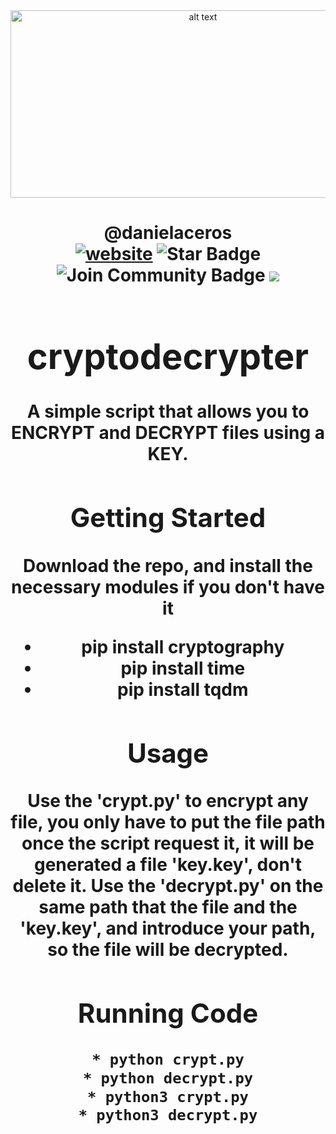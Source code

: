<html>
<div align="center">
<img src="https://blog.cloudflare.com/content/images/2021/02/Hybrid-WAF-keys.png" alt="alt text" width="600" height="300"></img>
</div>
<h1 align="center">@danielaceros
<div align="center">
<a href=https://github.com/danielaceros><img src="https://img.shields.io/static/v1?label=&labelColor=505050&message=@danielaceros&color=%230076D6&style=flat&logo=google-chrome&logoColor=%230076D6" alt="website"/></a>
<img src="https://img.shields.io/github/followers/danielaceros?style=social" alt="Star Badge"/>
<a><img src="https://img.shields.io/github/last-commit/danielaceros/instaloaderbot" alt="Join Community Badge"/></a>
<a><img src="https://img.shields.io/github/repo-size/danielaceros/instaloaderbot" />
</div>
</html>

# cryptodecrypter
A simple script that allows you to ENCRYPT and DECRYPT files using a KEY.
## Getting Started
Download the repo, and install the necessary modules if you don't have it
* pip install cryptography
* pip install time
* pip install tqdm
## Usage
Use the 'crypt.py' to encrypt any file, you only have to put the file path once the script request it, it will be generated a file 'key.key', don't delete it.
Use the 'decrypt.py' on the same path that the file and the 'key.key', and introduce your path, so the file will be decrypted.
## Running Code
```bash
* python crypt.py
* python decrypt.py
* python3 crypt.py
* python3 decrypt.py
```
